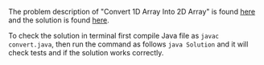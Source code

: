 The problem description of "Convert 1D Array Into 2D Array" is found [here](https://leetcode.com/problems/convert-1d-array-into-2d-array/) and the solution is found [here](https://github.com/aurimas13/Solutions-To-Problems/blob/main/LeetCode/Java%20Solutions/Convert%201D%20Array%20Into%202D%20Array/convert.java).

To check the solution in terminal first compile Java file as `javac convert.java`, then run the command as follows `java Solution` and it will check tests and if the solution works correctly.
